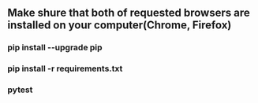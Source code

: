 ## Make shure that both of requested browsers are installed on your computer(Chrome, Firefox)
### pip install --upgrade pip
### pip install -r requirements.txt
### pytest
